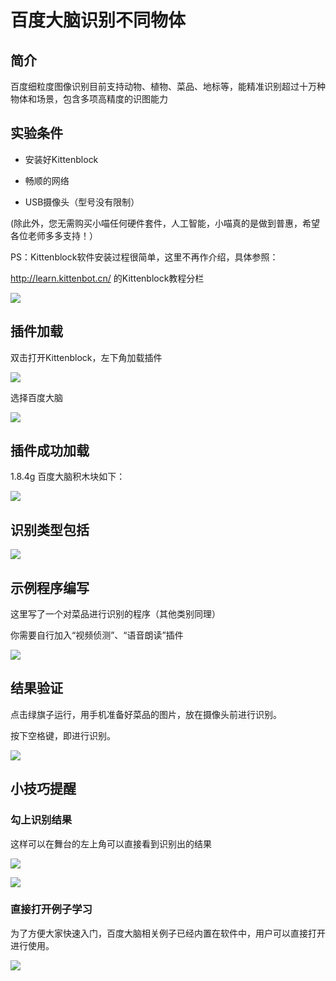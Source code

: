 # 百度大脑识别不同物体

## 简介

百度细粒度图像识别目前支持动物、植物、菜品、地标等，能精准识别超过十万种物体和场景，包含多项高精度的识图能力

## 实验条件

- 安装好Kittenblock

- 畅顺的网络

- USB摄像头（型号没有限制）

(除此外，您无需购买小喵任何硬件套件，人工智能，小喵真的是做到普惠，希望各位老师多多支持！）

PS：Kittenblock软件安装过程很简单，这里不再作介绍，具体参照：

http://learn.kittenbot.cn/ 的Kittenblock教程分栏

![](./images/c01_16.png)

## 插件加载

双击打开Kittenblock，左下角加载插件

![](./images/c01_01.png)

选择百度大脑

![](./images/c12_04.png)

## 插件成功加载

1.8.4g 百度大脑积木块如下：

![](./images/c14_01.png)

## 识别类型包括

![](./images/c14_02.png)

## 示例程序编写

这里写了一个对菜品进行识别的程序（其他类别同理）

你需要自行加入“视频侦测”、“语音朗读”插件

![](./images/c14_03.png)

## 结果验证

点击绿旗子运行，用手机准备好菜品的图片，放在摄像头前进行识别。

按下空格键，即进行识别。

![](./images/c14_04.png)

## 小技巧提醒

### 勾上识别结果

这样可以在舞台的左上角可以直接看到识别出的结果

![](./images/c14_05.png)

![](./images/c14_06.png)

### 直接打开例子学习

为了方便大家快速入门，百度大脑相关例子已经内置在软件中，用户可以直接打开进行使用。

![](./images/c14_07.png)